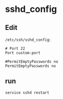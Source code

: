 # sshd_config

## Edit

`/etc/ssh/sshd_config`:
```
# Port 22
Port custom-port

#PermitEmptyPasswords no
PermitEmptyPasswords no
```

## run
```
service sshd restart
```
